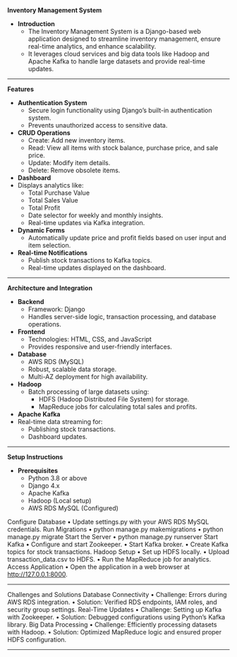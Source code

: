 **Inventory Management System**
- **Introduction**
  - The Inventory Management System is a Django-based web application designed to streamline inventory management, ensure real-time analytics, and enhance scalability. 
  - It leverages cloud services and big data tools like Hadoop and Apache Kafka to handle large datasets and provide real-time updates.
________________________________________
**Features**
- **Authentication System**
  - Secure login functionality using Django’s built-in authentication system.
  - Prevents unauthorized access to sensitive data.
- **CRUD Operations**
  - Create: Add new inventory items.
  - Read: View all items with stock balance, purchase price, and sale price.
  - Update: Modify item details.
  - Delete: Remove obsolete items.
- **Dashboard**
- Displays analytics like:
  - Total Purchase Value
  - Total Sales Value
  - Total Profit
  - Date selector for weekly and monthly insights.
  - Real-time updates via Kafka integration.
- **Dynamic Forms**
  - Automatically update price and profit fields based on user input and item selection.
- **Real-time Notifications**
  - Publish stock transactions to Kafka topics.
  - Real-time updates displayed on the dashboard.
________________________________________

**Architecture and Integration**
- **Backend**
   - Framework: Django
   - Handles server-side logic, transaction processing, and database operations.
- **Frontend**
   - Technologies: HTML, CSS, and JavaScript
   - Provides responsive and user-friendly interfaces.
- **Database**
   - AWS RDS (MySQL)
   - Robust, scalable data storage.
   - Multi-AZ deployment for high availability.
- **Hadoop**
  - Batch processing of large datasets using:
    - HDFS (Hadoop Distributed File System) for storage.
    - MapReduce jobs for calculating total sales and profits.
- **Apache Kafka**
- Real-time data streaming for:
    - Publishing stock transactions.
    - Dashboard updates.
________________________________________
**Setup Instructions**
- **Prerequisites**
  - Python 3.8 or above
  - Django 4.x
  - Apache Kafka
  - Hadoop (Local setup)
  - AWS RDS MySQL (Configured)


Configure Database
•	Update settings.py with your AWS RDS MySQL credentials.
Run Migrations
•	python manage.py makemigrations
•	python manage.py migrate
Start the Server
•	python manage.py runserver
Start Kafka
•	Configure and start Zookeeper.
•	Start Kafka broker.
•	Create Kafka topics for stock transactions.
Hadoop Setup
•	Set up HDFS locally.
•	Upload transaction_data.csv to HDFS.
•	Run the MapReduce job for analytics.
Access Application
•	Open the application in a web browser at http://127.0.0.1:8000.
________________________________________
Challenges and Solutions
Database Connectivity
•	Challenge: Errors during AWS RDS integration.
•	Solution: Verified RDS endpoints, IAM roles, and security group settings.
Real-Time Updates
•	Challenge: Setting up Kafka with Zookeeper.
•	Solution: Debugged configurations using Python’s Kafka library.
Big Data Processing
•	Challenge: Efficiently processing datasets with Hadoop.
•	Solution: Optimized MapReduce logic and ensured proper HDFS configuration.
________________________________________

